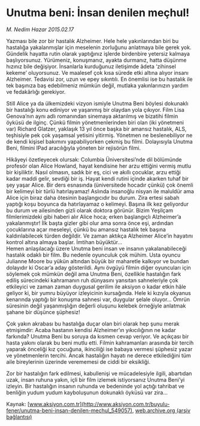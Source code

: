 # Unutma beni: İnsan denilen meçhul!

*M. Nedim Hazar 2015.02.17*

<div class="pNewsDetailMainContent" itemprop="articleBody">
 <p>
  Yazması bile zor bir hastalık Alzheimer. Hele hele yakınlarından biri bu hastalığa yakalanmışlar için meselenin zorluğunu anlatmaya bile gerek yok. Gündelik hayatta rutin olarak yaptığınız işlerde birdenbire yetersiz kalmaya başlıyorsunuz. Yürümeniz, konuşmanız, ayakta durmanız, hatta düşünme hızınız bile değişiyor. İnsanlarla kurduğunuz iletişimde âdeta ‘zihinsel kekeme’ oluyorsunuz. Ve maalesef çok kısa sürede etki altına alıyor insanı Alzheimer. Tedavisi zor, uzun ve epey sıkıntılı. En önemlisi ise bu hastalık ile tek başınıza baş edebilmeniz mümkün değil, mutlaka yakınlarınızın yardım ve fedakârlığı gerekiyor.
 </p>
 <p>
  Still Alice ya da ülkemizdeki vizyon ismiyle Unutma Beni böylesi dokunaklı bir hastalığı konu ediniyor ve yaşanmış bir olaydan yola çıkıyor. Film Lisa Genova’nın aynı adlı romanından sinemaya aktarılmış ve bizatihi filmin öyküsü de ilginç. Çünkü filmin yönetmenlerinden biri olan (iki yönetmeni var) Richard Glatzer, yaklaşık 13 yıl önce başka bir amansız hastalık, ALS, teşhisiyle pek çok yaşamsal yetisini yitirmiş. Yönetmen ne beslenebiliyor ne de kendi kişisel bakımını yapabiliyorken çekmiş bu filmi. Dolayısıyla Unutma Beni, filmini IPad aracılığıyla yöneten bir rejisörün filmi.
 </p>
 <p>
  Hikâyeyi özetleyecek olursak: Columbia Üniversitesi’nde dil bölümünde profesör olan Alice Howland, hayat kendisine her arzu ettiğini vermiş mutlu bir kişiliktir. Nasıl olmasın, sadık bir eş, cici ve akıllı çocuklar, arzu ettiği kadar maddi gelir, sevdiği bir iş. Hayat kendi rutini içinde akarken tuhaf bir şey yaşar Alice. Bir ders esnasında (üniversitede hocadır çünkü) çok önemli bir kelimeyi bir türlü hatırlayamaz! Aslında insanoğlu nisyan ile maluldür ama Alice için biraz daha ötesinin başlangıcıdır bu durum. Zira ertesi sabah yaptığı koşu boyunca da hatırlayamaz o kelimeyi. Başına ilk kez geliyordur bu durum ve ailesinden gizli olarak doktora görünür. Bizim Yeşilçam filmlerimizdeki gibi haberi alır Alice hoca; erken başlangıçlı Alzheimer’a yakalanmıştır! İlk başta gizler gibi olur ama sonra önce eşi, ardından çocuklarına açar meseleyi, çünkü bu amansız hastalık tek başına kaldırılabilecek türden değildir. Ve zaman aktıkça Alzheimer Alice’in hayatını kontrol altına almaya başlar. İmtihan büyüktür…
  <br>
   Hemen anlaşılacağı üzere Unutma beni insan ve insanın yakalanabileceği hastalık odaklı bir film. Bu nedenle oyunculuk çok mühim. Usta oyuncu Julianne Moore bu yükün altından büyük bir maharetle kalkıyor ve bundan dolayıdır ki Oscar’a aday gösterildi. Aynı övgüyü filmin diğer oyuncuları için söylemek çok mümkün değil ama Unutma Beni, özellikle hastalığın fark ediliş sürecindeki kahramanın ruh dünyasını yansıtan sahneleriyle çok etkileyici ve zaman zaman duygusal gerilim ile aksiyon o kadar etkin hâle geliyor ki, bir yumru büyüyor izleyicinin kursağında. Hele ki kızıyla okyanus kenarında yaptığı bir konuşma sahnesi var, duygular şelale oluyor... Ömrün süresinin değil yaşanmışlığın değerli oluşunu kelebek örneğiyle anlatmak şahane bir düşünce şüphesiz!
  </br>
 </p>
 <p>
  Çok yakın akrabası bu hastalığa duçar olan biri olarak hep şunu merak etmişimdir: Acaba hastanın kendisi Alzheimer’ın yıkıcılığının ne kadar farkında? Unutma Beni bu soruya da kısmen cevap veriyor. Ve açıkçası bir hasta yakını olarak bu beni mutlu etti. Filmin kahramanları arasında bir tercih yaparak önceliği kız çocuğuna, ikinciliği ise babaya vermesi şüphesiz yazar ve yönetmenlerin tercihi. Ancak hastalığın hayatı ne derece etkilediğini tüm aile bireylerinin üzerinde verememesi de ciddi bir eksikliği.
 </p>
 <p>
  Zor bir hastalığın fark edilmesi, kabullenişi ve mücadelesiyle ilgili, abartıdan uzak, insan ruhuna yakın, içli bir film izlemek istiyorsanız Unutma Beni’yi izleyin. Bir hastalığın insanın ruhunda ve bedeninde yol açtığı tahribat ve benliğin yudum yudum kayboluşunun dokunaklı öyküsü var zira…
 </p>
</div>


Kaynak: [www.aksiyon.com.tr](http://www.aksiyon.com.tr/buyulu-fener/unutma-beni-insan-denilen-mechul_549057), [web.archive.org (arşiv bağlantısı)](http://web.archive.org/web/20150704225716/http://www.aksiyon.com.tr/buyulu-fener/unutma-beni-insan-denilen-mechul_549057)
